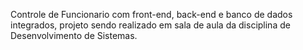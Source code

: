 Controle de Funcionario com front-end, back-end e banco de dados integrados, projeto sendo realizado em sala de aula da disciplina de Desenvolvimento de Sistemas.
